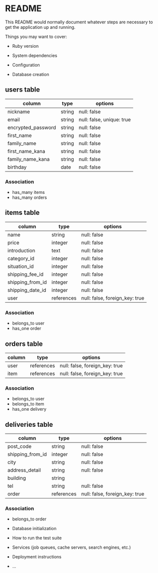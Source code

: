 # README

This README would normally document whatever steps are necessary to get the
application up and running.

Things you may want to cover:

* Ruby version

* System dependencies

* Configuration

* Database creation

## users table

|column             |type   | options                   |
|-------------------|-------|---------------------------|
|nickname           |string | null: false               |
|email              |string | null: false, unique: true |
|encrypted_password |string | null: false               |
|first_name         |string | null: false               |
|family_name        |string | null: false               |
|first_name_kana    |string | null: false               |
|family_name_kana   |string | null: false               |
|birthday           |date   | null: false               |


### Association
- has_many items
- has_many orders


## items table

|column           |type       | options                        |
|-----------------|-----------|--------------------------------|
|name             |string     | null: false                    |
|price            |integer    | null: false                    |
|introduction     |text       | null: false                    |
|category_id      |integer    | null: false                    |
|situation_id     |integer    | null: false                    |
|shipping_fee_id  |integer    | null: false                    |
|shipping_from_id |integer    | null: false                    |
|shipping_date_id |integer    | null: false                    |
|user             |references | null: false, foreign_key: true |


### Association
- belongs_to user 
- has_one order




## orders table
|column        |type       | options                        |
|--------------|-----------|--------------------------------|
|user          |references | null: false, foreign_key: true |
|item          |references | null: false, foreign_key: true |


### Association
- belongs_to user
- belongs_to item
- has_one delivery



## deliveries table
|column           |type       | options                        |
|-----------------|-----------|--------------------------------|
|post_code        |string     | null: false                    |
|shipping_from_id |integer    | null: false                    |
|city             |string     | null: false                    |
|address_detail   |string     | null: false                    |
|building         |string     |                                |
|tel              |string     | null: false                    |
|order            |references | null: false, foreign_key: true |

### Association
- belongs_to order


* Database initialization

* How to run the test suite

* Services (job queues, cache servers, search engines, etc.)

* Deployment instructions

* ...
